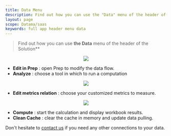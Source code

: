 ```yaml
---
title: Data Menu
description: Find out how you can use the "Data" menu of the header of the Datama Solutions
layout: page
scope: Datama/saas
keywords: full app header menu data
---
```


> Find out how you can use **the Data** menu of the header of the Solution**

<center><img src="{{site.url}}/{{site.baseurl}}/core_app/new/interface/header/images/data_menu.png"/></center>


- **Edit in Prep** : open Prep to modify the data flow.
- **Analyze** : choose a tool in which to run a computation

<center><img src="{{site.url}}/{{site.baseurl}}/core_app/new/interface/header/images/data_analyze.png"/></center>

- **Edit metrics relation** : choose your customized metrics to measure.

<center><img src="{{site.url}}/{{site.baseurl}}/core_app/new/interface/header/images/data_metrics.png"/></center>

- **Compute** : start the calculation and display workbook results.
- **Clean Cache** : clear the cache in memory and update data pulling.



Don't hesitate to <a href="https://datama.io/lets-talk/" target="_blank">contact us</a> if you need any other connections to your data.

